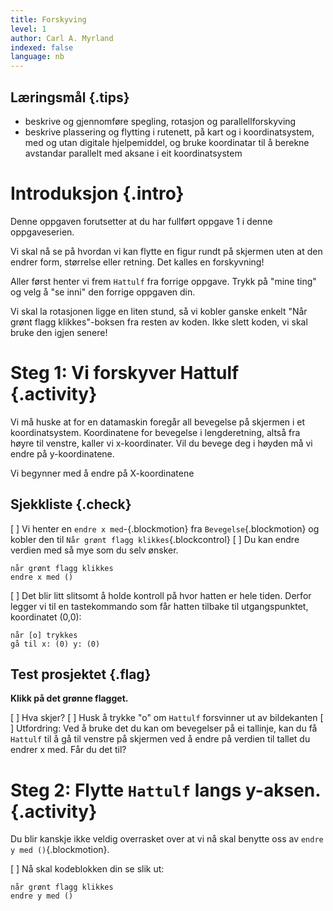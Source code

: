 ```yaml
---
title: Forskyving
level: 1
author: Carl A. Myrland
indexed: false
language: nb
---
```


## Læringsmål {.tips}
+ beskrive og gjennomføre spegling, rotasjon og parallellforskyving
+ beskrive plassering og flytting i rutenett, på kart og i koordinatsystem, med og utan digitale hjelpemiddel, og bruke koordinatar til å berekne avstandar parallelt med aksane i eit koordinatsystem

# Introduksjon {.intro}

Denne oppgaven forutsetter at du har fullført oppgave 1 i denne oppgaveserien.

Vi skal nå se på hvordan vi kan flytte en figur rundt på skjermen uten at den endrer form, størrelse eller retning. Det kalles en forskyvning!

Aller først henter vi frem `Hattulf` fra forrige oppgave. Trykk på "mine ting" og velg å "se inni" den forrige oppgaven din.

Vi skal la rotasjonen ligge en liten stund, så vi kobler ganske enkelt "Når grønt flagg klikkes"-boksen fra resten av koden.
Ikke slett koden, vi skal bruke den igjen senere!

# Steg 1: Vi forskyver Hattulf {.activity}

Vi må huske at for en datamaskin foregår all bevegelse på skjermen i et koordinatsystem. Koordinatene for bevegelse i lengderetning, altså fra høyre til venstre, kaller vi x-koordinater.
Vil du bevege deg i høyden må vi endre på y-koordinatene.

Vi begynner med å endre på X-koordinatene

## Sjekkliste {.check}

[ ] Vi henter en `endre x med`-{.blockmotion} fra `Bevegelse`{.blockmotion} og kobler den til `Når grønt flagg klikkes`{.blockcontrol}
[ ] Du kan endre verdien med så mye som du selv ønsker.

  ```blocks
  når grønt flagg klikkes
  endre x med ()
  ```
[ ] Det blir litt slitsomt å holde kontroll på hvor hatten er hele tiden. Derfor legger vi til en tastekommando som får hatten tilbake til utgangspunktet, koordinatet (0,0):

  ```blocks
  når [o] trykkes
  gå til x: (0) y: (0)
  ```

## Test prosjektet {.flag}

__Klikk på det grønne flagget.__

[ ] Hva skjer?
[ ] Husk å trykke "o" om `Hattulf` forsvinner ut av bildekanten
[ ] Utfordring: Ved å bruke det du kan om bevegelser på ei tallinje, kan du få `Hattulf` til å gå til venstre på skjermen ved å endre på verdien til tallet du endrer x med. Får du det til?

# Steg 2: Flytte `Hattulf` langs y-aksen. {.activity}

Du blir kanskje ikke veldig overrasket over at vi nå skal benytte oss av `endre y med ()`{.blockmotion}.

[ ] Nå skal kodeblokken din se slik ut:

  ```blocks
  når grønt flagg klikkes
  endre y med ()
  ```
